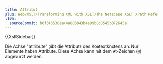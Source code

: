 ```yaml
---
title: Attribut
slug: Web/XSLT/Transforming_XML_with_XSLT/The_Netscape_XSLT_XPath_Reference/Axes/attribute
l10n:
  sourceCommit: b6f343538eac4a803943b4e99b0c0545b372645a
---
```


{{XsltSidebar}}

Die Achse "attribute" gibt die Attribute des Kontextknotens an. Nur Elemente haben Attribute. Diese Achse kann mit dem At-Zeichen (`@`) abgekürzt werden.
